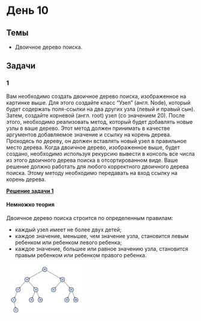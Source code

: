 # День 10

## Темы
- Двоичное дерево поиска.

## Задачи
### 1 
Вам необходимо создать двоичное дерево поиска, изображенное на картинке выше.
Для этого создайте класс “Узел” (англ. Node), который будет содержать поля-ссылки
на два других узла (левый и правый сын).
Затем, создайте корневой (англ. root) узел (со значением 20).
После этого, необходимо реализовать метод, который будет добавлять новые узлы в
ваше дерево.
Этот метод должен принимать в качестве аргументов добавляемое значение и ссылку
на корень дерева. Проходясь по дереву, он должен вставлять новый узел в
правильное место дерева.
Когда двоичное дерево, изображенное выше, будет создано, необходимо используя
рекурсию вывести в консоль все числа из этого двоичного дерева поиска в
отсортированном виде. Ваше решение должно работать для любого корректного
двоичного дерева поиска.
Этому методу необходимо передавать на вход ссылку на корень дерева.

**[Решение задачи 1](Solution.java)**

#### Немножко теория
Двоичное дерево поиска строится по определенным правилам:
- каждый узел имеет не более двух детей;
- каждое значение, меньшее, чем значение узла, становится левым ребенком или ребенком левого ребенка;
- каждое значение, большее или равное значению узла, становится правым ребенком или ребенком правого ребенка.<br>

<div style="display: flex; align-items: flex-start;">
    <img src="BinaryTree.png" alt="BinaryTree" width="200">
</div>